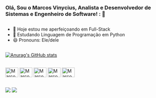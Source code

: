 ### Olá, Sou o Marcos Vinycius, Analista e Desenvolvedor de Sistemas e Engenheiro de Software! : 👋
##
- 🔭 Hoje estou me aperfeiçoando em Full-Stack
- 🌱 Estudando Linguagem de Programação em Python
- 😄 Pronouns: Ele/dele
##
[![Anurag's GitHub stats](https://github-readme-stats.vercel.app/api?username=marcosvinyciuslima&show_icons=true&theme=transparent)
](https://github.com/marcosvinyciuslima/github-readme-stats)

<div style="display: aline_block"><br>
  <img aling="center" alt="Marcos-Git" height="30" width="40" src="https://cdn.jsdelivr.net/gh/devicons/devicon/icons/git/git-original.svg" />
  <img aling="center" alt="Marcos-GitHub" height="30" width="40" src="https://cdn.jsdelivr.net/gh/devicons/devicon/icons/github/github-original.svg" />
  <img aling="center" alt="Marcos-HTML5" height="30" width="40" src="https://cdn.jsdelivr.net/gh/devicons/devicon/icons/html5/html5-original.svg" />
  <img aling="center" alt="Marcos-CSS3" height="30" width="40" src="https://cdn.jsdelivr.net/gh/devicons/devicon/icons/css3/css3-original.svg" />
  <img aling="center" alt="Marcos-JavaScript" height="30" width="40" src="https://cdn.jsdelivr.net/gh/devicons/devicon/icons/javascript/javascript-original.svg" />
<div/>

 ##
  
<div>
  <a href="https://www.github.com/in/marcosvinyciuslima" target="_blank"><img src="https://img.shields.io/badge/GitHub-100000?style=for-the-badge&logo=github&logoColor=white" targert="_blank"><a/>
  <a href="https://www.linkedin.com/in/marcos-vinycius-7902a0278" target="_blank"><img src="https://img.shields.io/badge/LinkedIn-0077B5?style=for-the-badge&logo=linkedin&logoColor=white" target="_blank"></a>
</div>
  
##
  
